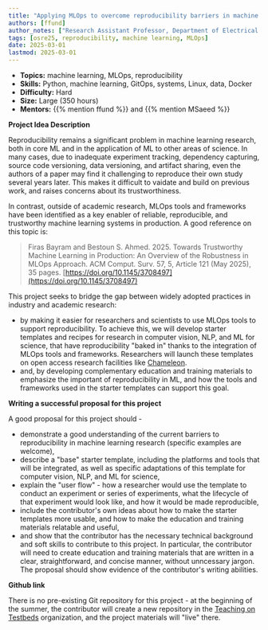 ```yaml
---
title: "Applying MLOps to overcome reproducibility barriers in machine learning research" 
authors: [ffund]
author_notes: ["Research Assistant Professor, Department of Electrical and Computer Engineering, New York University"]
tags: [osre25, reproducibility, machine learning, MLOps]
date: 2025-03-01
lastmod: 2025-03-01
---
```


- **Topics:** machine learning, MLOps, reproducibility
- **Skills:** Python, machine learning, GitOps, systems, Linux, data, Docker
- **Difficulty:** Hard
- **Size:** Large (350 hours)
- **Mentors:** {{% mention ffund %}} and {{% mention MSaeed %}} 

**Project Idea Description**

Reproducibility remains a significant problem in machine learning research, both in core ML and in the application of ML to other areas of science. In many cases, due to inadequate experiment tracking, dependency capturing, source code versioning, data versioning, and artifact sharing, even the authors of a paper may find it challenging to reproduce their own study several years later. This makes it difficult to vaidate and build on previous work, and raises concerns about its trustworthiness.

In contrast, outside of academic research, MLOps tools and frameworks have been identified as a key enabler of reliable, reproducible, and trustworthy machine learning systems in production. A good reference on this topic is:

> Firas Bayram and Bestoun S. Ahmed. 2025. Towards Trustworthy Machine Learning in Production: An Overview of the Robustness in MLOps Approach. ACM Comput. Surv. 57, 5, Article 121 (May 2025), 35 pages. [https://doi.org/10.1145/3708497](https://doi.org/10.1145/3708497)


This project seeks to bridge the gap between widely adopted practices in industry and academic research:

* by making it easier for researchers and scientists to use MLOps tools to support reproducibility. To achieve this, we will develop starter templates and recipes for research in computer vision, NLP, and ML for science, that have reproducibility "baked in" thanks to the integration of MLOps tools and frameworks. Researchers will launch these templates on open access research facilities like [Chameleon](https://chameleoncloud.org/).
* and, by developing complementary education and training materials to emphasize the important of reproducibility in ML, and how the tools and frameworks used in the starter templates can support this goal.

**Writing a successful proposal for this project**

A good proposal for this project should - 

* demonstrate a good understanding of the current barriers to reproducibility in machine learning research (specific examples are welcome),
* describe a "base" starter template, including the platforms and tools that will be integrated, as well as specific adaptations of this template for computer vision, NLP, and ML for science,
* explain the "user flow" - how a researcher would use the template to conduct an experiment or series of experiments, what the lifecycle of that experiment would look like, and how it would be made reproducible,
* include the contributor's own ideas about how to make the starter templates more usable, and how to make the education and training materials relatable and useful,
* and show that the contributor has the necessary technical background and soft skills to contribute to this project. In particular, the contributor will need to create education and training materials that are written in a clear, straightforward, and concise manner, without unncessary jargon. The proposal should show evidence of the contributor's writing abilities.

**Github link**

There is no pre-existing Git repository for this project - at the beginning of the summer, the contributor will create a new repository in the [Teaching on Testbeds](https://github.com/teaching-on-testbeds/) organization, and the project materials will "live" there.

